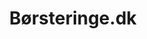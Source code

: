 ---
title: 'Børsteringe.dk'
description: 'Lorem ipsum dolor sit amet'
pubDate: '21 jan 2024'
heroImage: '/project/børsteringe.jpeg'
isPost: false
colSize: 2
rowSize: 2
---
